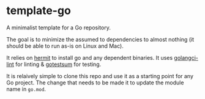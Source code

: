 # template-go
A minimalist template for a Go repository.

The goal is to minimize the assumed to dependencies to almost nothing (it should be able to run as-is on Linux and Mac).

It relies on [hermit](https://github.com/cashapp/hermit) to install go and any dependent binaries. It uses [golangci-lint](https://github.com/golangci/golangci-lint) for linting & [gotestsum](https://github.com/gotestyourself/gotestsum) for testing.

It is relaively simple to clone this repo and use it as a starting point for any Go project. The change that needs to be made it to update the module name in `go.mod`.
